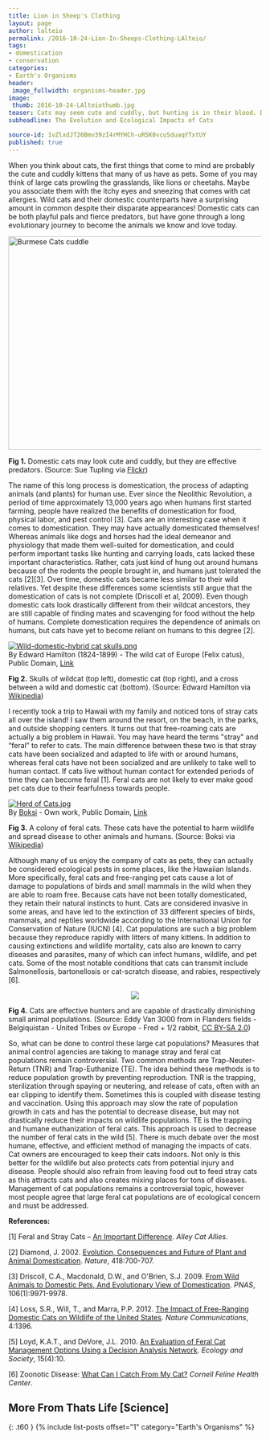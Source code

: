 ```yaml
---
title: Lion in Sheep's Clothing
layout: page
author: lalteio
permalink: /2016-10-24-Lion-In-Sheeps-Clothing-LAlteio/
tags:
- domestication
- conservation
categories:
- Earth's Organisms
header:
 image_fullwidth: organisms-header.jpg
image:
 thumb: 2016-10-24-LAlteiothumb.jpg
teaser: Cats may seem cute and cuddly, but hunting is in their blood. Domestic cats evolved from wild cats and are now shaping animal populations in nature. 
subheadline: The Evolution and Ecological Impacts of Cats

source-id: 1vZlxdJT26Bmv39zI4rMYHCh-uR5K0vcuSduaqYTxtUY
published: true
---
```

When you think about cats, the first things that come to mind are probably the cute and cuddly kittens that many of us have as pets. Some of you may think of large cats prowling the grasslands, like lions or cheetahs. Maybe you associate them with the itchy eyes and sneezing that comes with cat allergies. Wild cats and their domestic counterparts have a surprising amount in common despite their disparate appearances! Domestic cats can be both playful pals and fierce predators, but have gone through a long evolutionary journey to become the animals we know and love today. 

<a data-flickr-embed="true"  href="https://www.flickr.com/photos/suetupling/2800697500/in/album-72157606968765397/" title="Burmese Cats cuddle"><img src="https://c2.staticflickr.com/4/3153/2800697500_2c3473728d_z.jpg?zz&#x3D;1" width="640" height="425" alt="Burmese Cats cuddle"></a><script async src="//embedr.flickr.com/assets/client-code.js" charset="utf-8"></script>

**Fig 1.** Domestic cats may look cute and cuddly, but they are effective predators. (Source: Sue Tupling via [Flickr](https://www.flickr.com/photos/suetupling/2800697500))

The name of this long process is domestication, the process of adapting animals (and plants) for human use.  Ever since the Neolithic Revolution, a period of time approximately 13,000 years ago when humans first started farming, people have realized the benefits of domestication for food, physical labor, and pest control [3]. Cats are an interesting case when it comes to domestication. They may have actually domesticated themselves! Whereas animals like dogs and horses had the ideal demeanor and physiology that made them well-suited for domestication, and could perform important tasks like hunting and carrying loads, cats lacked these important characteristics. Rather, cats just kind of hung out around humans because of the rodents the people brought in, and humans just tolerated the cats [2][3]. Over time, domestic cats became less similar to their wild relatives. Yet despite these differences some scientists still argue that the domestication of cats is not complete (Driscoll et al, 2009). Even though domestic cats look drastically different from their wildcat ancestors, they are still capable of finding mates and scavenging for food without the help of humans. Complete domestication requires the dependence of animals on humans, but cats have yet to become reliant on humans to this degree [2]. 

<p><a href="https://commons.wikimedia.org/wiki/File:Wild-domestic-hybrid_cat_skulls.png#/media/File:Wild-domestic-hybrid_cat_skulls.png"><img src="https://upload.wikimedia.org/wikipedia/commons/2/21/Wild-domestic-hybrid_cat_skulls.png" alt="Wild-domestic-hybrid cat skulls.png"></a><br>By Edward Hamilton (1824-1899) - The wild cat of Europe (Felix catus), Public Domain, <a href="https://commons.wikimedia.org/w/index.php?curid=18532207">Link</a></p>

**Fig 2.** Skulls of wildcat (top left), domestic cat (top right), and a cross between a wild and domestic cat (bottom). (Source: Edward Hamilton via [Wikipedia](https://en.wikipedia.org/wiki/Wildcat#/media/File:Wild-domestic-hybrid_cat_skulls.png))

I recently took a trip to Hawaii with my family and noticed tons of stray cats all over the island! I saw them around the resort, on the beach, in the parks, and outside shopping centers. It turns out that free-roaming cats are actually a big problem in Hawaii. You may have heard the terms "stray" and “feral” to refer to cats. The main difference between these two is that stray cats have been socialized and adapted to life with or around humans, whereas feral cats have not been socialized and are unlikely to take well to human contact. If cats live without human contact for extended periods of time they can become feral [1]. Feral cats are not likely to ever make good pet cats due to their fearfulness towards people. 

<p><a href="https://commons.wikimedia.org/wiki/File:Herd_of_Cats.jpg#/media/File:Herd_of_Cats.jpg"><img src="https://upload.wikimedia.org/wikipedia/commons/thumb/3/3f/Herd_of_Cats.jpg/1200px-Herd_of_Cats.jpg" alt="Herd of Cats.jpg"></a><br>By <a href="//commons.wikimedia.org/wiki/User:Boksi" class="mw-redirect" title="User:Boksi">Boksi</a> - <span class="int-own-work" lang="en">Own work</span>, Public Domain, <a href="https://commons.wikimedia.org/w/index.php?curid=8632378">Link</a></p>

**Fig 3.** A colony of feral cats. These cats have the potential to harm wildlife and spread disease to other animals and humans. (Source: Boksi via [Wikipedia](https://en.wikipedia.org/wiki/Feral_cat#/media/File:Herd_of_Cats.jpg))

Although many of us enjoy the company of cats as pets, they can actually be considered ecological pests in some places, like the Hawaiian Islands. More specifically, feral cats and free-ranging pet cats cause a lot of damage to populations of birds and small mammals in the wild when they are able to roam free. Because cats have not been totally domesticated, they retain their natural instincts to hunt. Cats are considered invasive in some areas, and have led to the extinction of 33 different species of birds, mammals, and reptiles worldwide according to the International Union for Conservation of Nature (IUCN) [4].  Cat populations are such a big problem because they reproduce rapidly with litters of many kittens. In addition to causing extinctions and wildlife mortality, cats also are known to carry diseases and parasites, many of which can infect humans, wildlife, and pet cats. Some of the most notable conditions that cats can transmit include Salmonellosis, bartonellosis or cat-scratch disease, and rabies, respectively [6]. 

<div style="text-align:center"><img src ="https://upload.wikimedia.org/wikipedia/commons/thumb/7/75/Cat_eating_a_rabbit.jpeg/512px-Cat_eating_a_rabbit.jpeg" /></div>

**Fig 4.** Cats are effective hunters and are capable of drastically diminishing small animal populations. (Source: Eddy Van 3000 from in Flanders fields - Belgiquistan - United Tribes ov Europe - Fred + 1/2 rabbit, [CC BY-SA 2.0](https://commons.wikimedia.org/w/index.php?curid=20045249))

So, what can be done to control these large cat populations? Measures that animal control agencies are taking to manage stray and feral cat populations remain controversial. Two common methods are Trap-Neuter-Return (TNR) and Trap-Euthanize (TE). The idea behind these methods is to reduce population growth by preventing reproduction. TNR is the trapping, sterilization through spaying or neutering, and release of cats, often with an ear clipping to identify them. Sometimes this is coupled with disease testing and vaccination. Using this approach may slow the rate of population growth in cats and has the potential to decrease disease, but may not drastically reduce their impacts on wildlife populations. TE is the trapping and humane euthanization of feral cats. This approach is used to decrease the number of feral cats in the wild [5]. There is much debate over the most humane, effective, and efficient method of managing the impacts of cats. Cat owners are encouraged to keep their cats indoors. Not only is this better for the wildlife but also protects cats from potential injury and disease. People should also refrain from leaving food out to feed stray cats as this attracts cats and also creates mixing places for tons of diseases. Management of cat populations remains a controversial topic, however most people agree that large feral cat populations are of ecological concern and must be addressed.

**References:**

[1] Feral and Stray Cats – [An Important Difference](http://www.alleycat.org/StrayorFeral). *Alley Cat Allies.*  

[2] Diamond, J. 2002. [Evolution, Consequences and Future of Plant and Animal Domestication](http://www.nature.com/nature/journal/v418/n6898/full/nature01019.html). *Nature*, 418:700-707.

[3] Driscoll, C.A., Macdonald, D.W., and O'Brien, S.J. 2009. [From Wild Animals to Domestic Pets, And Evolutionary View of Domestication](http://www.pnas.org/content/106/Supplement_1/9971.full). *PNAS*, 106(1):9971-9978.

[4] Loss, S.R., Will, T., and Marra, P.P. 2012. [The Impact of Free-Ranging Domestic Cats on Wildlife of the United States](http://www.nature.com/ncomms/journal/v4/n1/full/ncomms2380.html). *Nature Communications*, 4:1396.

[5] Loyd, K.A.T., and DeVore, J.L. 2010. [An Evaluation of Feral Cat Management Options Using a Decision Analysis Network](http://www.ecologyandsociety.org/vol15/iss4/art10/). *Ecology and Society*, 15(4):10.

[6] Zoonotic Disease: [What Can I Catch From My Cat?](http://www.vet.cornell.edu/fhc/Health_Information/brochure_zoonoticdisease.cfm) *Cornell Feline Health Center*. 

## More From Thats Life [Science]
{: .t60 }
{% include list-posts offset="1" category="Earth's Organisms" %}
